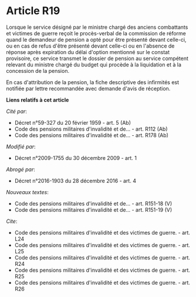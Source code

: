# Article R19

Lorsque le service désigné par le ministre chargé des anciens combattants et victimes de guerre reçoit le procès-verbal de la
commission de réforme quand le demandeur de pension a opté pour être présenté devant celle-ci, ou en cas de refus d'être
présenté devant celle-ci ou en l'absence de réponse après expiration du délai d'option mentionné sur le constat provisoire,
ce service transmet le dossier de pension au service compétent relevant du ministre chargé du budget qui procède à la
liquidation et à la concession de la pension. 

En cas d'attribution de la pension, la fiche descriptive des infirmités est notifiée par lettre recommandée avec demande
d'avis de réception.

**Liens relatifs à cet article**

_Cité par_:

  - Décret n°59-327 du 20 février 1959 - art. 5 (Ab)
  - Code des pensions militaires d'invalidité et de... - art. R112 (Ab)
  - Code des pensions militaires d'invalidité et de... - art. R178 (Ab)

_Modifié par_:

  - Décret n°2009-1755 du 30 décembre 2009 - art. 1

_Abrogé par_:

  - Décret n°2016-1903 du 28 décembre 2016 - art. 4

_Nouveaux textes_:

  - Code des pensions militaires d'invalidité et de... - art. R151-18 (V)
  - Code des pensions militaires d'invalidité et de... - art. R151-19 (V)

_Cite_:

  - Code des pensions militaires d'invalidité et des victimes de guerre. - art. L24
  - Code des pensions militaires d'invalidité et des victimes de guerre. - art. L25
  - Code des pensions militaires d'invalidité et des victimes de guerre. - art. R24
  - Code des pensions militaires d'invalidité et des victimes de guerre. - art. R25
  - Code des pensions militaires d'invalidité et des victimes de guerre. - art. R26
